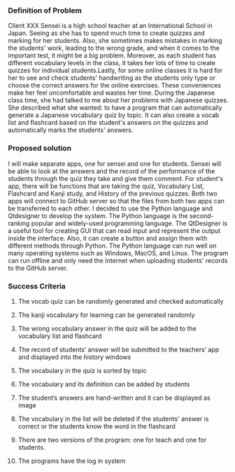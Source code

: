   ### Definition of Problem 
  
 Client XXX Sensei is a high school teacher at an International School in Japan. Seeing as she has to spend much time to create quizzes and marking for her 
 students. Also, she sometimes makes mistakes in marking the students' work, leading to the wrong grade, and when it comes to the important test, it might be a 
 big problem. Moreover, as each student has different vocabulary levels in the class, it takes her lots of time to create quizzes for individual students.Lastly, 
 for some online classes it is hard for her to see and check students' handwriting as the students only type or choose the correct answers for the online exercises. These conveniences make her feel uncomfortable and wastes her time. During the Japanese class time, she had talked to me about her problems with Japanese quizzes. She described what she wanted: to have a program that can automatically generate a Japanese vocabulary quiz by topic. It can also create a vocab list and flashcard based on the student's answers on the quizzes and automatically marks the students' answers. 
  
  ### Proposed solution
    
I will make separate apps, one for sensei and one for students. Sensei will be able to look at the answers and the record of the performance of the students 
through the quiz they take and give them comment. For student's app, there will be functions that are taking the quiz, Vocabulary List, Flashcard and Kanji study, and History of the previous quizzes. Both two apps will connect to GitHub server so that the files from both two apps can be transferred to each other. I decided to use the Python language and Qtdesigner to develop the system. The Python language is the second-ranking popular and widely-used programming language.  The QtDesigner is a useful tool for creating GUI that can read input and represent the output inside the interface. Also, it can create a button and assign them 
with different methods through Python. The Python language can run well on many operating systems such as Windows, MacOS, and Linux. The program can run offline
and only need the Internet when uploading students' records to the GitHub server.

   ### Success Criteria

1. The vocab quiz can be randomly generated and checked automatically

2. The kanji vocabulary for learning can be generated randomly

3. The wrong vocabulary answer in the quiz will be added to the vocabulary list and flashcard

4. The record of students’ answer will be submitted to the teachers’ app and displayed into the history windows

5. The vocabulary in the quiz is sorted by topic

6. The vocabulary and its definition can be added by students

7. The student’s answers are hand-written and it can be displayed as image

8.  The vocabulary in the list will be deleted if the students' answer is correct or the students know the word in the flashcard

9. There are two versions of the program: one for teach and one for students.

10. The programs have the log in system












